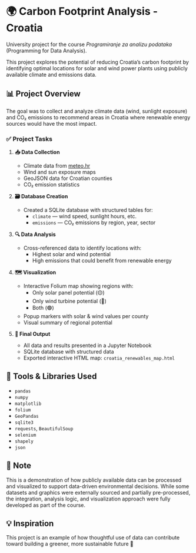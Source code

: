 # 🌍 Carbon Footprint Analysis - Croatia

University project for the course *Programiranje za analizu podataka* (Programming for Data Analysis).

This project explores the potential of reducing Croatia’s carbon footprint by identifying optimal locations for solar and wind power plants using publicly available climate and emissions data.

## 📊 Project Overview

The goal was to collect and analyze climate data (wind, sunlight exposure) and CO₂ emissions to recommend areas in Croatia where renewable energy sources would have the most impact.

### ✅ Project Tasks

1. **📥 Data Collection**
   - Climate data from [meteo.hr](https://meteo.hr)
   - Wind and sun exposure maps
   - GeoJSON data for Croatian counties
   - CO₂ emission statistics

2. **🗃️ Database Creation**
   - Created a SQLite database with structured tables for:
     - `climate` — wind speed, sunlight hours, etc.
     - `emissions` — CO₂ emissions by region, year, sector

3. **🔍 Data Analysis**
   - Cross-referenced data to identify locations with:
     - Highest solar and wind potential
     - High emissions that could benefit from renewable energy

4. **🗺️ Visualization**
   - Interactive Folium map showing regions with:
     - Only solar panel potential (🟡)
     - Only wind turbine potential (🔵)
     - Both (🟢)
   - Popup markers with solar & wind values per county
   - Visual summary of regional potential

5. **🚀 Final Output**
   - All data and results presented in a Jupyter Notebook
   - SQLite database with structured data
   - Exported interactive HTML map: `croatia_renewables_map.html`

## 🧰 Tools & Libraries Used

- `pandas`
- `numpy`
- `matplotlib`
- `folium`
- `GeoPandas`
- `sqlite3`
- `requests`, `BeautifulSoup`
- `selenium`
- `shapely`
- `json`

## 🧠 Note

This is a demonstration of how publicly available data can be processed and visualized to support data-driven environmental decisions. While some datasets and graphics were externally sourced and partially pre-processed, the integration, analysis logic, and visualization approach were fully developed as part of the course.

## 💡 Inspiration

This project is an example of how thoughtful use of data can contribute toward building a greener, more sustainable future 🌱
